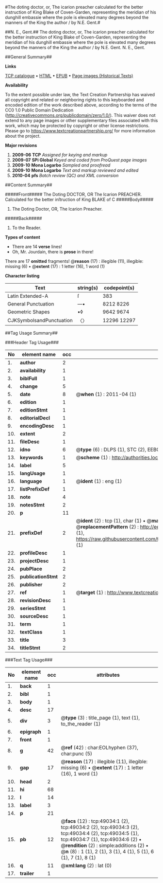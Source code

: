 #The doting doctor, or, The icarion preacher calculated for the better instruction of King Blake of Coven-Garden, representing the meridian of his dunghill embassie where the pole is elevated many degrees beyond the manners of the King the author / by N.E. Gent.#

##N. E., Gent.##
The doting doctor, or, The icarion preacher calculated for the better instruction of King Blake of Coven-Garden, representing the meridian of his dunghill embassie where the pole is elevated many degrees beyond the manners of the King the author / by N.E. Gent.
N. E., Gent.

##General Summary##

**Links**

[TCP catalogue](http://www.ota.ox.ac.uk/tcp/)  • 
[HTML](http://tei.it.ox.ac.uk/tcp/Texts-HTML/free/A37/A37943.html)  • 
[EPUB](http://tei.it.ox.ac.uk/tcp/Texts-EPUB/free/A37/A37943.epub) • 
[Page images (Historical Texts)](https://historicaltexts.jisc.ac.uk/eebo-11780626e)

**Availability**

To the extent possible under law, the Text Creation Partnership has waived all copyright and related or neighboring rights to this keyboarded and encoded edition of the work described above, according to the terms of the CC0 1.0 Public Domain Dedication (http://creativecommons.org/publicdomain/zero/1.0/). This waiver does not extend to any page images or other supplementary files associated with this work, which may be protected by copyright or other license restrictions. Please go to https://www.textcreationpartnership.org/ for more information about the project.

**Major revisions**

1. __2009-06__ __TCP__ *Assigned for keying and markup*
1. __2009-07__ __SPi Global__ *Keyed and coded from ProQuest page images*
1. __2009-10__ __Mona Logarbo__ *Sampled and proofread*
1. __2009-10__ __Mona Logarbo__ *Text and markup reviewed and edited*
1. __2010-04__ __pfs__ *Batch review (QC) and XML conversion*

##Content Summary##

#####Front#####
The Doting DOCTOR, OR The Icarion PREACHER. Calculated for the better inſtruction of King BLAKE of C
#####Body#####

1. The Doting Doctor, OR, The Icarion Preacher.

#####Back#####

1. To the Reader.

**Types of content**

  * There are 14 **verse** lines!
  * Oh, Mr. Jourdain, there is **prose** in there!

There are 17 **omitted** fragments! 
 @__reason__ (17) : illegible (11), illegible: missing (6)  •  @__extent__ (17) : 1 letter (16), 1 word (1)

**Character listing**


|Text|string(s)|codepoint(s)|
|---|---|---|
|Latin Extended-A|ſ|383|
|General Punctuation|—•|8212 8226|
|Geometric Shapes|▪◊|9642 9674|
|CJKSymbolsandPunctuation|〈〉|12296 12297|

##Tag Usage Summary##

###Header Tag Usage###

|No|element name|occ|attributes|
|---|---|---|---|
|1.|__author__|2||
|2.|__availability__|1||
|3.|__biblFull__|1||
|4.|__change__|5||
|5.|__date__|8| @__when__ (1) : 2011-04 (1)|
|6.|__edition__|1||
|7.|__editionStmt__|1||
|8.|__editorialDecl__|1||
|9.|__encodingDesc__|1||
|10.|__extent__|2||
|11.|__fileDesc__|1||
|12.|__idno__|6| @__type__ (6) : DLPS (1), STC (2), EEBO-CITATION (1), OCLC (1), VID (1)|
|13.|__keywords__|1| @__scheme__ (1) : http://authorities.loc.gov/ (1)|
|14.|__label__|5||
|15.|__langUsage__|1||
|16.|__language__|1| @__ident__ (1) : eng (1)|
|17.|__listPrefixDef__|1||
|18.|__note__|4||
|19.|__notesStmt__|2||
|20.|__p__|11||
|21.|__prefixDef__|2| @__ident__ (2) : tcp (1), char (1)  •  @__matchPattern__ (2) : ([0-9\-]+):([0-9IVX]+) (1), (.+) (1)  •  @__replacementPattern__ (2) : http://eebo.chadwyck.com/downloadtiff?vid=$1&page=$2 (1), https://raw.githubusercontent.com/textcreationpartnership/Texts/master/tcpchars.xml#$1 (1)|
|22.|__profileDesc__|1||
|23.|__projectDesc__|1||
|24.|__pubPlace__|2||
|25.|__publicationStmt__|2||
|26.|__publisher__|2||
|27.|__ref__|1| @__target__ (1) : http://www.textcreationpartnership.org/docs/. (1)|
|28.|__revisionDesc__|1||
|29.|__seriesStmt__|1||
|30.|__sourceDesc__|1||
|31.|__term__|1||
|32.|__textClass__|1||
|33.|__title__|3||
|34.|__titleStmt__|2||


###Text Tag Usage###

|No|element name|occ|attributes|
|---|---|---|---|
|1.|__back__|1||
|2.|__bibl__|1||
|3.|__body__|1||
|4.|__desc__|17||
|5.|__div__|3| @__type__ (3) : title_page (1), text (1), to_the_reader (1)|
|6.|__epigraph__|1||
|7.|__front__|1||
|8.|__g__|42| @__ref__ (42) : char:EOLhyphen (37), char:punc (5)|
|9.|__gap__|17| @__reason__ (17) : illegible (11), illegible: missing (6)  •  @__extent__ (17) : 1 letter (16), 1 word (1)|
|10.|__head__|2||
|11.|__hi__|68||
|12.|__l__|14||
|13.|__label__|3||
|14.|__p__|21||
|15.|__pb__|12| @__facs__ (12) : tcp:49034:1 (2), tcp:49034:2 (2), tcp:49034:3 (2), tcp:49034:4 (2), tcp:49034:5 (1), tcp:49034:7 (1), tcp:49034:6 (2)  •  @__rendition__ (2) : simple:additions (2)  •  @__n__ (8) : 1 (1), 2 (1), 3 (1), 4 (1), 5 (1), 6 (1), 7 (1), 8 (1)|
|16.|__q__|11| @__xml:lang__ (2) : lat (0)|
|17.|__trailer__|1||
